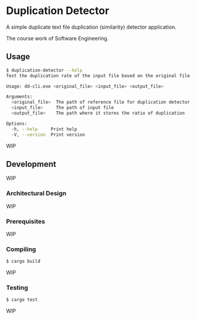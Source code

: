 # Duplication Detector

A simple duplicate text file duplication (similarity) detector application.

The course work of Software Engineering.

## Usage

```bash
$ duplication-detector --help
Test the duplication rate of the input file based on the original file. Output will be stored in a file which path is specified by the user.

Usage: dd-cli.exe <original_file> <input_file> <output_file>

Arguments:
  <original_file>  The path of reference file for duplication detector
  <input_file>     The path of input file
  <output_file>    The path where it stores the ratio of duplication

Options:
  -h, --help     Print help
  -V, --version  Print version
```

WIP

## Development

WIP

### Architectural Design

WIP

### Prerequisites

WIP

### Compiling

```bash
$ cargo build
```

WIP

### Testing

```bash
$ cargo test
```

WIP
